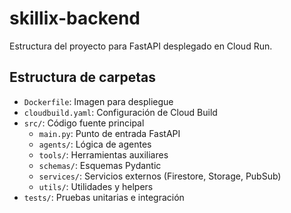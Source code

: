 # skillix-backend

Estructura del proyecto para FastAPI desplegado en Cloud Run.

## Estructura de carpetas

- `Dockerfile`: Imagen para despliegue
- `cloudbuild.yaml`: Configuración de Cloud Build
- `src/`: Código fuente principal
  - `main.py`: Punto de entrada FastAPI
  - `agents/`: Lógica de agentes
  - `tools/`: Herramientas auxiliares
  - `schemas/`: Esquemas Pydantic
  - `services/`: Servicios externos (Firestore, Storage, PubSub)
  - `utils/`: Utilidades y helpers
- `tests/`: Pruebas unitarias e integración 
